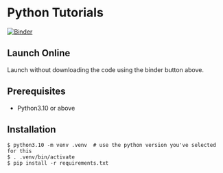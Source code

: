# Python Tutorials
[![Binder](https://mybinder.org/badge_logo.svg)](https://mybinder.org/v2/gh/Jamie-Chang/python-tutorial/HEAD)

## Launch Online
Launch without downloading the code using the binder button above.

## Prerequisites
- Python3.10 or above

## Installation
```
$ python3.10 -m venv .venv  # use the python version you've selected for this
$ . .venv/bin/activate
$ pip install -r requirements.txt
```
